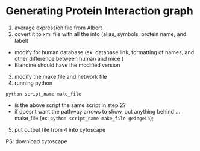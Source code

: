 # Generating Protein Interaction graph
1. average expression file from Albert
2. covert it to xml file with all the info (alias, symbols, protein name, and label)
-  modify for human database (ex. database link, formatting of names, and other difference between human and mice )
- Blandine should have the modified version
3. modify the make file and network file
4. running python
```
python script_name make_file
```
- is the above script the same script in step 2?
- if doesnt want the pathway arrows to show, put anything behind ... make_file (ex: ```python script_name make_file geingein```);
5. put output file from 4 into cytoscape 




PS: download cytoscape
